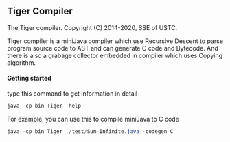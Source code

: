## Tiger Compiler 

The Tiger compiler. Copyright (C) 2014-2020, SSE of USTC.

Tiger compiler is a miniJava compiler which use Recursive Descent to parse program source code to AST and can generate C code and Bytecode. And there is also a grabage collector embedded in compiler which uses Copying algorithm.

#### Getting started

type this command to get information in detail

```java
java -cp bin Tiger -help
```

For example, you can use this to compile miniJava to C code

```java
java -cp bin Tiger ./test/Sum-Infinite.java -codegen C
```